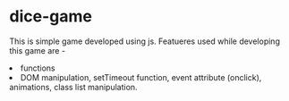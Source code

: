 # dice-game
This is simple game developed using js.
Featueres used while developing this game are - 
<li>functions
<li>DOM manipulation, setTimeout function, event attribute (onclick), animations, class list manipulation.
